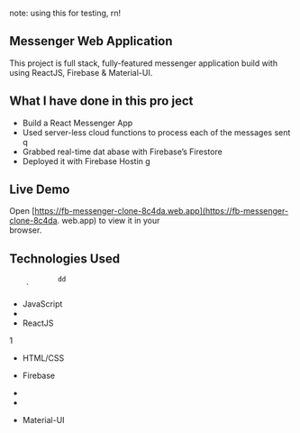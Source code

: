 note: using this for testing, rn!

## Messenger Web Application 

This project is full stack, fully-featured messenger application build with using ReactJS, Firebase & Material-UI.

                
## What I have done in this pro ject          
          
- Build a React Messenger App     
- Used server-less cloud functions to process each of the messages sent           q    
- Grabbed real-time dat abase        with Firebase’s Firestore          
- Deployed it with Firebase Hostin    g                        
                                  
## Live Demo                                                                                                                                                             
Open [https://fb-messenger-clone-8c4da.web.app](https://fb-messenger-clone-8c4da. 
web.app) to view it in your     
browser.                          
                    
## Technologies Used                                
                      
     
                        
                dd
        `                                                  
            
            
                                                                                                                                                                
- JavaScript                                          
-   
- ReactJS                   


1                          
            
                        



- HTML/CSS


- Firebase
- 
- 



- Material-UI


